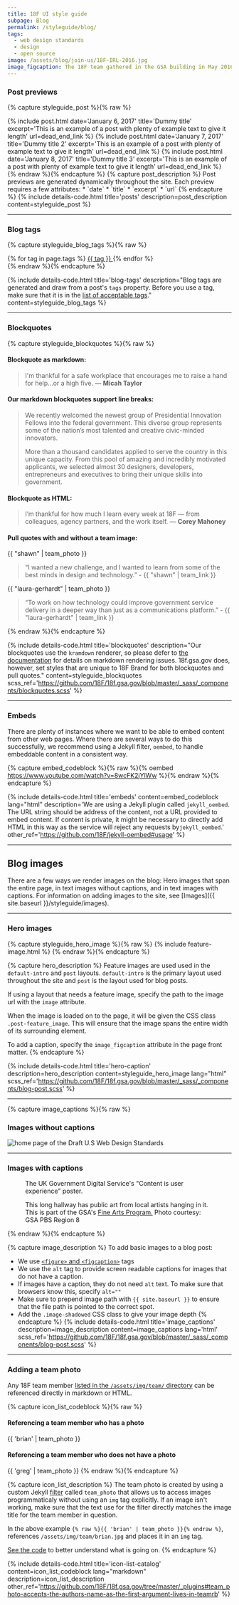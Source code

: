 ```yaml
---
title: 18F UI style guide
subpage: Blog
permalink: /styleguide/blog/
tags:
  - web design standards
  - design
  - open source
image: /assets/blog/join-us/18F-IRL-2016.jpg
image_figcaption: The 18F team gathered in the GSA building in May 2016.
---
```


### Post previews

{% capture styleguide_post %}{% raw %}
<section class="usa-grid-full usa-section posts_feature">
  {% include post.html
    date='January 6, 2017'
    title='Dummy title'
    excerpt='This is an example of a post with plenty of example text to give it length'
    url=dead_end_link
  %}
  {% include post.html
    date='January 7, 2017'
    title='Dummy title 2'
    excerpt='This is an example of a post with plenty of example text to give it length'
    url=dead_end_link
  %}
  {% include post.html
    date='January 8, 2017'
    title='Dummy title 3'
    excerpt='This is an example of a post with plenty of example text to give it length'
    url=dead_end_link
  %}
</section>
{% endraw %}{% endcapture %}
{% capture post_description %}
Post previews are generated dynamically throughout the site. Each preview requires a few attributes:
* `date`
* `title`
* `excerpt`
* `url`
{% endcapture %}
{% include details-code.html
   title='posts'
   description=post_description
   content=styleguide_post
%}

---

### Blog tags

{% capture styleguide_blog_tags %}{% raw %}
<section class="usa-grid-full">
  <span class="post-tags" itemprop="keywords">
    {% for tag in page.tags %}
      <a class="usa-label" href="{{ site.baseurl }}/{{ site.tag_dir }}/{{ tag | slugify }}/">{{ tag }}
      </a>
    {% endfor %}
  </span>
</section>
{% endraw %}{% endcapture %}

{% include details-code.html
   title='blog-tags'
   description="Blog tags are generated and draw from a post's `tags` property. Before you use a tag, make sure that it is in the [list of acceptable tags](https://github.com/18F/18f.gsa.gov/blob/master/tests/schema/tags.yml)."
   content=styleguide_blog_tags
%}

---

### Blockquotes

{% capture styleguide_blockquotes %}{% raw %}
#### Blockquote as markdown:
> I'm thankful for a safe workplace that encourages me to raise a hand for help...or a high five. — **Micah Taylor**

#### Our markdown blockquotes support line breaks:
> We recently welcomed the newest group of Presidential Innovation
> Fellows into the federal government. This diverse group represents
> some of the nation’s most talented and creative civic-minded
> innovators.
>
> More than a thousand candidates applied to serve the country in this
> unique capacity. From this pool of amazing and incredibly motivated
> applicants, we selected almost 30 designers, developers, entrepreneurs
> and executives to bring their unique skills into government.

#### Blockquote as HTML:
<blockquote>
  I’m thankful for how much I learn every week at 18F — from colleagues, agency partners, and the work itself. — <strong>Corey Mahoney</strong>
</blockquote>

#### Pull quotes with and without a team image:
<section class="usa-grid-full">
  <div class="pquote">
    {{ "shawn" | team_photo }}
    <blockquote>
  “I wanted a new challenge, and I wanted to learn from some of the best
  minds in design and technology.” - {{ "shawn" | team_link }}
    </blockquote>
  </div>
  <div class="pquote">
  {{ "laura-gerhardt" | team_photo }}
    <blockquote>
      “To work on how technology could improve government service delivery in a deeper way than just as a communications platform.” - {{ "laura-gerhardt" | team_link }}
    </blockquote>
  </div>
</section>
{% endraw %}{% endcapture %}

{% include details-code.html
   title='blockquotes'
   description="Our blockquotes use the `kramdown` renderer, so please defer to [the documentation](https://kramdown.gettalong.org/quickref.html#blockquotes) for details on markdown rendering issues. 18f.gsa.gov does, however, set styles that are unique to 18F Brand for both blockquotes and pull quotes."
   content=styleguide_blockquotes
   scss_ref='https://github.com/18F/18f.gsa.gov/blob/master/_sass/_components/blockquotes.scss'
%}

---

### Embeds

There are plenty of instances where we want to be able to embed content from other web pages. Where there are several ways to do this successfully, we recommend using a Jekyll filter, `oembed`, to handle embeddable content in a consistent way.

{% capture embed_codeblock %}{% raw %}{% oembed https://www.youtube.com/watch?v=8wcFK2jYlWw %}{% endraw %}{% endcapture %}


{% include details-code.html
   title='embeds'
   content=embed_codeblock
   lang="html"
   description='We are using a Jekyll plugin called `jekyll_oembed`. The URL string should be address of the content, not a URL provided to embed content. If content is private, it might be necessary to directly add HTML in this way as the service will reject any requests by`jekyll_oembed`.'
   other_ref='https://github.com/18F/jekyll-oembed#usage'
%}

---

## Blog images

There are a few ways we render images on the blog: Hero images that span the entire page, in text images without captions, and in text images with captions. For information on adding images to the site, see [Images]({{ site.baseurl }}/styleguide/images).

---

### Hero images

{% capture styleguide_hero_image %}{% raw %}
{% include feature-image.html %}
{% endraw %}{% endcapture %}

{% capture hero_description %}
Feature images are used used in the `default-intro` and `post` layouts. `default-intro` is the primary layout used throughout the site and `post` is the layout used for blog posts.

If using a layout that needs a feature image, specify the path to the image url with the `image` attribute.

When the image is loaded on to the page, it will be given the CSS class `.post-feature_image`. This will ensure that the image spans the entire width of its surrounding element.

To add a caption, specify the `image_figcaption` attribute in the page front matter.
{% endcapture %}

{% include details-code.html
   title='hero-caption'
   description=hero_description
   content=styleguide_hero_image
   lang="html"
   scss_ref='https://github.com/18F/18f.gsa.gov/blob/master/_sass/_components/blog-post.scss'
%}

---

{% capture image_captions %}{% raw %}
### Images without captions
<img class="image-shadowed" src="{{ site.baseurl }}/assets/blog/web-design-standards/template-landing.png" alt="home page of the Draft U.S Web Design Standards">

---

### Images with captions
<figure>
  <img src="{{ site.baseurl }}/assets/blog/content/gds-content-ux.jpg" alt="">
  <figcaption>The UK Government Digital Service's "Content is user experience" poster.</figcaption>
</figure>

<figure>
  <img src="{{ site.baseurl }}/assets/blog/denver/gallery-41.jpg" alt="">
  <figcaption>This long hallway has public art from local artists hanging in it. This is part of the GSA's <a href="http://www.gsa.gov/fa/">Fine Arts Program.</a> Photo courtesy: GSA PBS Region 8</figcaption>
</figure>
{% endraw %}{% endcapture %}

{% capture image_description %}
To add basic images to a blog post:
* We use [`<figure>` and `<figcaption>`](https://developer.mozilla.org/en-US/docs/Web/HTML/Element/figure) tags
* We use the `alt` tag to provide screen readable captions for images that do not have a caption.
* If images have a caption, they do not need `alt` text. To make sure that browsers know this, specify `alt=""`
* Make sure to prepend image path with `{{ site.baseurl }}` to ensure that the file path is pointed to the correct spot.
* Add the `.image-shadowed` CSS class to give your image depth
{% endcapture %}
{% include details-code.html
   title='image_captions'
   description=image_description
   content=image_captions
   lang='html'
   scss_ref='https://github.com/18F/18f.gsa.gov/blob/master/_sass/_components/blog-post.scss'
%}


---

### Adding a team photo

Any 18F team member [listed in the `/assets/img/team/` directory](https://github.com/18F/18f.gsa.gov/tree/master/assets/img/team/) can be referenced directly in markdown or HTML.

{% capture icon_list_codeblock %}{% raw %}
#### Referencing a team member who has a photo
{{ 'brian' | team_photo }}

#### Referencing a team member who does not have a photo
{{ 'greg' | team_photo }}
{% endraw %}{% endcapture %}

{% capture icon_list_description %}
The team photo is created by using a custom Jekyll [filter](https://jekyllrb.com/docs/plugins/#liquid-filters) called `team_photo` that allows us to access images programmaticaly without using an `img` tag explicitly. If an image isn't working, make sure that the text use for the filter directly matches the image title for the team member in question.

In the above example `{% raw %}{{ 'brian' | team_photo }}{% endraw %}`, references `/assets/img/team/brian.jpg` and places it in an `img` tag.

[See the code](https://github.com/18F/18f.gsa.gov/blob/master/_plugins/team.rb) to better understand what is going on.
{% endcapture %}

{% include details-code.html
   title='icon-list-catalog'
   content=icon_list_codeblock
   lang="markdown"
   description=icon_list_description
   other_ref='https://github.com/18F/18f.gsa.gov/tree/master/_plugins#team_photo-accepts-the-authors-name-as-the-first-argument-lives-in-teamrb'
%}


